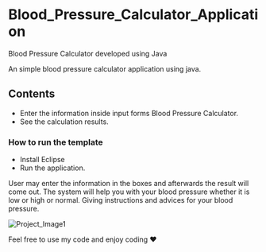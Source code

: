 # Blood_Pressure_Calculator_Application
Blood Pressure Calculator developed using Java

An simple blood pressure calculator application using java.

## Contents
- Enter the information inside input forms Blood Pressure Calculator.
- See the calculation results.

### How to run the template
- Install Eclipse
- Run the application.

User may enter the information in the boxes and afterwards the result will come out. The system will help you with your blood pressure whether it is low or high or normal. Giving
instructions and advices for your blood pressure.

![Project_Image1](https://user-images.githubusercontent.com/95492327/220475635-d08ffcc7-09c5-42a8-84fb-fe257d66dc75.png)

Feel free to use my code and enjoy coding ❤



